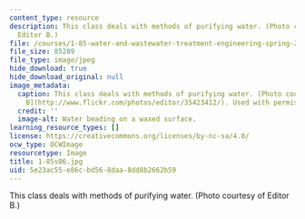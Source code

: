 ```yaml
---
content_type: resource
description: This class deals with methods of purifying water. (Photo courtesy of
  Editor B.)
file: /courses/1-85-water-and-wastewater-treatment-engineering-spring-2006/5e23ac55e86cbd568daa8dd8b2662b59_1-85s06.jpg
file_size: 85289
file_type: image/jpeg
hide_download: true
hide_download_original: null
image_metadata:
  caption: This class deals with methods of purifying water. (Photo courtesy of [Editor
    B](http://www.flickr.com/photos/editor/35423412/). Used with permission.)
  credit: ''
  image-alt: Water beading on a waxed surface.
learning_resource_types: []
license: https://creativecommons.org/licenses/by-nc-sa/4.0/
ocw_type: OCWImage
resourcetype: Image
title: 1-85s06.jpg
uid: 5e23ac55-e86c-bd56-8daa-8dd8b2662b59
---
```

This class deals with methods of purifying water. (Photo courtesy of Editor B.)